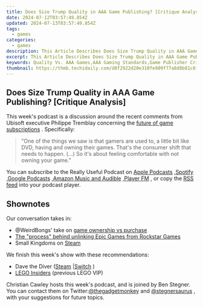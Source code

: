 ```yaml
---
title: Does Size Trump Quality in AAA Game Publishing? [Critique Analysis]
date: 2024-07-12T03:57:49.854Z
updated: 2024-07-13T03:57:49.854Z
tags:
  - games
categories:
  - games
description: This Article Describes Does Size Trump Quality in AAA Game Publishing? [Critique Analysis]
excerpt: This Article Describes Does Size Trump Quality in AAA Game Publishing? [Critique Analysis]
keywords: Quality Vs. AAA Games,AAA Gaming Standards,Game Publisher Critiques,Size Importance in Games,Industry Publishing Trends,Game Quality Assessment,Impact of Size on Games
thumbnail: https://thmb.techidaily.com/d8f2922d20e310fe909f77a8d8b81c6fbacf60f301e5bf6586c75f1b0b08c5ac.jpeg
---
```


## Does Size Trump Quality in AAA Game Publishing? [Critique Analysis]

 This week's podcast is a discussion around the recent comments from Ubisoft executive Philippe Tremblay concerning the [future of game subscriptions](https://www.ign.com/articles/ubisoft-exec-says-gamers-need-to-get-comfortable-not-owning-their-games-for-subscriptions-to-take-off) . Specifically:

> "One of the things we saw is that gamers are used to, a little bit like DVD, having and owning their games. That's the consumer shift that needs to happen. (...) So it's about feeling comfortable with not owning your game."

 You can subscribe to the Really Useful Podcast on [Apple Podcasts](https://podcasts.apple.com/gb/podcast/the-really-useful-podcast/id1437847131?mt=2) ,[Spotify](https://open.spotify.com/show/283gDxLd6OTNEpRq6tN7ha) ,[Google Podcasts](https://www.google.com/podcasts?feed=aHR0cHM6Ly9hbmNob3IuZm0vcy8zMWJlNDcwL3BvZGNhc3QvcnNz) ,[Amazon Music and Audible](https://music.amazon.co.uk/podcasts/20ab73d4-5da2-46c7-a17f-dc6eb39bdb48/The-Really-Useful-Podcast) ,[Player FM](https://player.fm/series/the-really-useful-podcast-2491856) , or copy the [RSS feed](https://feeds.transistor.fm/the-really-useful-podcast) into your podcast player.

## Shownotes

Our conversation takes in:

* @WeirdBongs' take on [game ownership vs purchase](https://twitter.com/WeirdBongs/status/1747982655302344705)
* [The "process" behind unlinking Epic Games from Rockstar Games](https://support.rockstargames.com/articles/22802468744467/Unlinking-your-Epic-Games-account-from-your-Rockstar-Games-account)
* Small Kingdoms on [Steam](https://store.steampowered.com/app/2533000/Small%5FKingdoms/)

We finish this week's show with these recommendations:

* Dave the Diver ([Steam](https://store.steampowered.com/app/1868140/DAVE%5FTHE%5FDIVER/) |[Switch](https://www.nintendo.com/us/store/products/dave-the-diver-switch/) )
* [LEGO Insiders](https://www.lego.com/en-at/aboutus/news/2023/august/lego-insiders-where-play-is-rewarding-) (previous LEGO VIP)

 Christian Cawley hosts this week's podcast, and is joined by Ben Stegner. You can contact them on Twitter:[@thegadgetmonkey](https://twitter.com/thegadgetmonkey) and [@stegnersaurus](https://twitter.com/stegnersaurus) , with your suggestions for future topics.


<ins class="adsbygoogle"
     style="display:block"
     data-ad-format="autorelaxed"
     data-ad-client="ca-pub-7571918770474297"
     data-ad-slot="1223367746"></ins>



<ins class="adsbygoogle"
     style="display:block"
     data-ad-client="ca-pub-7571918770474297"
     data-ad-slot="8358498916"
     data-ad-format="auto"
     data-full-width-responsive="true"></ins>





